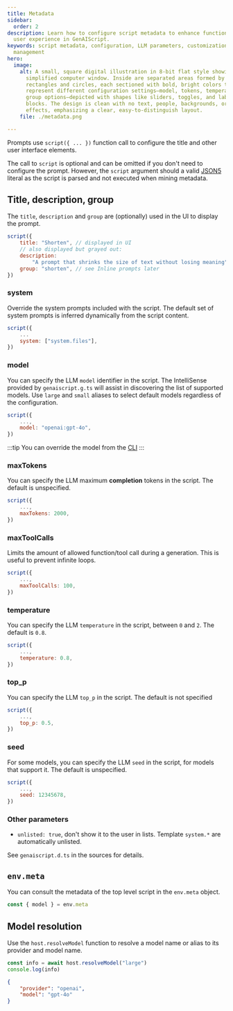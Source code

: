 ```yaml
---
title: Metadata
sidebar:
  order: 2
description: Learn how to configure script metadata to enhance functionality and
  user experience in GenAIScript.
keywords: script metadata, configuration, LLM parameters, customization, script
  management
hero:
  image:
    alt: A small, square digital illustration in 8-bit flat style showing a
      simplified computer window. Inside are separated areas formed by
      rectangles and circles, each sectioned with bold, bright colors to
      represent different configuration settings—model, tokens, temperature, and
      group options—depicted with shapes like sliders, toggles, and labeled
      blocks. The design is clean with no text, people, backgrounds, or visual
      effects, emphasizing a clear, easy-to-distinguish layout.
    file: ./metadata.png

---
```


Prompts use `script({ ... })` function call
to configure the title and other user interface elements.

The call to `script` is optional and can be omitted if you don't need to configure the prompt.
However, the `script` argument should a valid [JSON5](https://json5.org/) literal as the script is parsed and not executed when mining metadata.

## Title, description, group

The `title`, `description` and `group` are (optionally) used in the UI to display the prompt.

```javascript
script({
    title: "Shorten", // displayed in UI
    // also displayed but grayed out:
    description:
        "A prompt that shrinks the size of text without losing meaning",
    group: "shorten", // see Inline prompts later
})
```

### system

Override the system prompts included with the script. The default set of system prompts is inferred dynamically from the script content.

```js
script({
    ...
    system: ["system.files"],
})
```

### model

You can specify the LLM `model` identifier in the script.
The IntelliSense provided by `genaiscript.g.ts` will assist in discovering the list of supported models.
Use `large` and `small` aliases to select default models regardless of the configuration.

```js
script({
    ...,
    model: "openai:gpt-4o",
})
```

:::tip
You can override the model from the [CLI](/genaiscript/reference/cli/)
:::

### maxTokens

You can specify the LLM maximum **completion** tokens in the script. The default is unspecified.

```js
script({
    ...,
    maxTokens: 2000,
})
```

### maxToolCalls

Limits the amount of allowed function/tool call during a generation. This is useful to prevent infinite loops.

```js
script({
    ...,
    maxToolCalls: 100,
})
```

### temperature

You can specify the LLM `temperature` in the script, between `0` and `2`. The default is `0.8`.

```js
script({
    ...,
    temperature: 0.8,
})
```

### top_p

You can specify the LLM `top_p` in the script. The default is not specified

```js
script({
    ...,
    top_p: 0.5,
})
```

### seed

For some models, you can specify the LLM `seed` in the script, for models that support it. The default is unspecified.

```js
script({
    ...,
    seed: 12345678,
})
```

### Other parameters

-   `unlisted: true`, don't show it to the user in lists. Template `system.*` are automatically unlisted.

See `genaiscript.d.ts` in the sources for details.

## `env.meta`

You can consult the metadata of the top level script in the `env.meta` object.

```js
const { model } = env.meta
```

## Model resolution

Use the `host.resolveModel` function to resolve a model name or alias to its provider and model name.

```js wrap
const info = await host.resolveModel("large")
console.log(info)
```
```json
{
    "provider": "openai",
    "model": "gpt-4o"
}
```